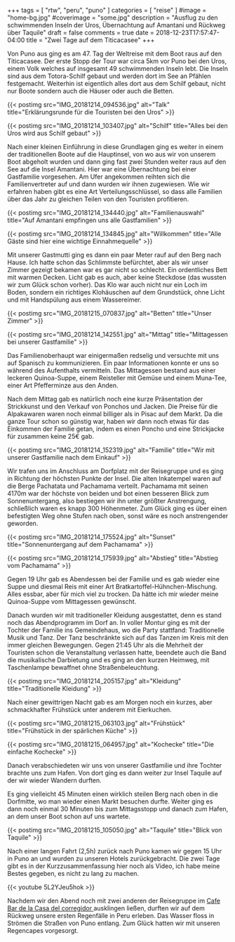 +++
tags = [
    "rtw",
    "peru",
    "puno"
    ]
categories = [
    "reise"
]
#image = "home-bg.jpg"
#coverimage = "some.jpg"
description = "Ausflug zu den schwimmenden Inseln der Uros, Übernachtung auf Amantani und Rückweg über Taquile"
draft = false
comments = true
date = 2018-12-23T17:57:47-04:00
title = "Zwei Tage auf dem Titicacasee"
+++

Von Puno aus ging es am 47. Tag der Weltreise mit dem Boot raus auf den Titicacasee. Der erste Stopp der Tour war circa 5km vor Puno bei den Uros, einem Volk welches auf insgesamt 49 schwimmenden Inseln lebt. Die Inseln sind aus dem Totora-Schilf gebaut und werden dort im See an Pfählen festgemacht. Weiterhin ist eigentlich alles dort aus dem Schilf gebaut, nicht nur Boote sondern auch die Häuser oder auch die Betten.

{{< postimg src="IMG_20181214_094536.jpg" alt="Talk" title="Erklärungsrunde für die Touristen bei den Uros" >}}

{{< postimg src="IMG_20181214_103407.jpg" alt="Schilf" title="Alles bei den Uros wird aus Schilf gebaut" >}}

Nach einer kleinen Einführung in diese Grundlagen ging es weiter in einem der traditionellen Boote auf die Hauptinsel, von wo aus wir von unserem Boot abgeholt wurden und dann ging fast zwei Stunden weiter raus auf den See auf die Insel Amantani. Hier war eine Übernachtung bei einer Gastfamilie vorgesehen. Am Ufer angekommen reihten sich die Familienvertreter auf und dann wurden wir ihnen zugewiesen. Wie wir erfahren haben gibt es eine Art Verteilungsschlüssel, so dass alle Familien über das Jahr zu gleichen Teilen von den Touristen profitieren.

{{< postimg src="IMG_20181214_134440.jpg" alt="Familienauswahl" title="Auf Amantani empfingen uns alle Gastfamilien" >}}

{{< postimg src="IMG_20181214_134845.jpg" alt="Willkommen" title="Alle Gäste sind hier eine wichtige Einnahmequelle" >}}

Mit unserer Gastmutti ging es dann ein paar Meter rauf auf den Berg nach Hause. Ich hatte schon das Schlimmste befürchtet, aber als wir unser Zimmer gezeigt bekamen war es gar nicht so schlecht. Ein ordentliches Bett mit warmen Decken. Licht gab es auch, aber keine Steckdose (das wussten wir zum Glück schon vorher). Das Klo war auch nicht nur ein Loch im Boden, sondern ein richtiges Klohäuschen auf dem Grundstück, ohne Licht und mit Handspülung aus einem Wassereimer.

{{< postimg src="IMG_20181215_070837.jpg" alt="Betten" title="Unser Zimmer" >}}

{{< postimg src="IMG_20181214_142551.jpg" alt="Mittag" title="Mittagessen bei unserer Gastfamilie" >}}

Das Familienoberhaupt war einigermaßen redselig und versuchte mit uns auf Spanisch zu kommunizieren. Ein paar Informationen konnte er uns so während des Aufenthalts vermitteln. Das Mittagessen bestand aus einer leckeren Quinoa-Suppe, einem Reisteller mit Gemüse und einem Muna-Tee, einer Art Pfefferminze aus den Anden.

Nach dem Mittag gab es natürlich noch eine kurze Präsentation der Strickkunst und den Verkauf von Ponchos und Jacken. Die Preise für die Alpakawaren waren noch einmal billiger als in Pisac auf dem Markt. Da die ganze Tour schon so günstig war, haben wir dann noch etwas für das Einkommen der Familie getan, indem es einen Poncho und eine Strickjacke für zusammen keine 25€ gab. 

{{< postimg src="IMG_20181214_152319.jpg" alt="Familie" title="Wir mit unserer Gastfamilie nach dem Einkauf" >}}

Wir trafen uns im Anschluss am Dorfplatz mit der Reisegruppe und es ging in Richtung der höchsten Punkte der Insel. Die alten Inkatempel waren auf die Berge Pachatata und Pachamama verteilt. Pachamama mit seinen 4170m war der höchste von beiden und bot einen besseren Blick zum Sonnenuntergang, also bestiegen wir ihn unter größter Anstrengung, schließlich waren es knapp 300 Höhenmeter. Zum Glück ging es über einen befestigten Weg ohne Stufen nach oben, sonst wäre es noch anstrengender geworden.

{{< postimg src="IMG_20181214_175524.jpg" alt="Sunset" title="Sonnenuntergang auf dem Pachamama" >}}

{{< postimg src="IMG_20181214_175939.jpg" alt="Abstieg" title="Abstieg vom Pachamama" >}}

Gegen 19 Uhr gab es Abendessen bei der Familie und es gab wieder eine Suppe und diesmal Reis mit einer Art Bratkartoffel-Hühnchen-Mischung. Alles essbar, aber für mich viel zu trocken. Da hätte ich mir wieder meine Quinoa-Suppe vom Mittagessen gewünscht.

Danach wurden wir mit traditioneller Kleidung ausgestattet, denn es stand noch das Abendprogramm im Dorf an. In voller Montur ging es mit der Tochter der Familie ins Gemeindehaus, wo die Party stattfand: Traditionelle Musik und Tanz. Der Tanz beschränkte sich auf das Tanzen im Kreis mit den immer gleichen Bewegungen. Gegen 21:45 Uhr als die Mehrheit der Touristen schon die Veranstaltung verlassen hatte, beendete auch die Band die musikalische Darbietung und es ging an den kurzen Heimweg, mit Taschenlampe bewaffnet ohne Straßenbeleuchtung.

{{< postimg src="IMG_20181214_205157.jpg" alt="Kleidung" title="Traditionelle Kleidung" >}}

Nach einer gewittrigen Nacht gab es am Morgen noch ein kurzes, aber schmackhafter Frühstück unter anderem mit Eierkuchen. 

{{< postimg src="IMG_20181215_063103.jpg" alt="Frühstück" title="Frühstück in der spärlichen Küche" >}}

{{< postimg src="IMG_20181215_064957.jpg" alt="Kochecke" title="Die einfache Kochecke" >}}

Danach verabschiedeten wir uns von unserer Gastfamilie und ihre Tochter brachte uns zum Hafen. Von dort ging es dann weiter zur Insel Taquile auf der wir wieder Wandern durften. 

Es ging vielleicht 45 Minuten einen wirklich steilen Berg nach oben in die Dorfmitte, wo man wieder einen Markt besuchen durfte. Weiter ging es dann noch einmal 30 Minuten bis zum Mittagsstopp und danach zum Hafen, an dem unser Boot schon auf uns wartete.

{{< postimg src="IMG_20181215_105050.jpg" alt="Taquile" title="Blick von Taquile" >}}

Nach einer langen Fahrt (2,5h) zurück nach Puno kamen wir gegen 15 Uhr in Puno an und wurden zu unseren Hotels zurückgebracht. Die zwei Tage gibt es in der Kurzzusammenfassung hier noch als Video, ich habe meine Bestes gegeben, es nicht zu lang zu machen.

{{< youtube 5L2YJeu5hok >}}

Nachdem wir den Abend noch mit zwei anderen der Reisegruppe im [Cafe Bar de la Casa del corregidor
](https://goo.gl/maps/XGREyuFy5AK2) ausklingen ließen, durften wir auf dem Rückweg unsere ersten Regenfälle in Peru erleben. Das Wasser floss in Strömen die Straßen von Puno entlang. Zum Glück hatten wir mit unseren Regencapes vorgesorgt.

